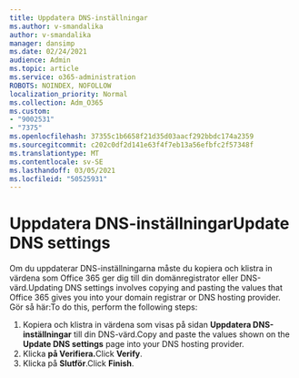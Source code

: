 ```yaml
---
title: Uppdatera DNS-inställningar
ms.author: v-smandalika
author: v-smandalika
manager: dansimp
ms.date: 02/24/2021
audience: Admin
ms.topic: article
ms.service: o365-administration
ROBOTS: NOINDEX, NOFOLLOW
localization_priority: Normal
ms.collection: Adm_O365
ms.custom:
- "9002531"
- "7375"
ms.openlocfilehash: 37355c1b6658f21d35d03aacf292bbdc174a2359
ms.sourcegitcommit: c202c0df2d141e63f4f7eb13a56efbfc2f57348f
ms.translationtype: MT
ms.contentlocale: sv-SE
ms.lasthandoff: 03/05/2021
ms.locfileid: "50525931"
---
```

# <a name="update-dns-settings"></a><span data-ttu-id="c4814-102">Uppdatera DNS-inställningar</span><span class="sxs-lookup"><span data-stu-id="c4814-102">Update DNS settings</span></span>

<span data-ttu-id="c4814-103">Om du uppdaterar DNS-inställningarna måste du kopiera och klistra in värdena som Office 365 ger dig till din domänregistrator eller DNS-värd.</span><span class="sxs-lookup"><span data-stu-id="c4814-103">Updating DNS settings involves copying and pasting the values that Office 365 gives you into your domain registrar or DNS hosting provider.</span></span> <span data-ttu-id="c4814-104">Gör så här:</span><span class="sxs-lookup"><span data-stu-id="c4814-104">To do this, perform the following steps:</span></span>

1. <span data-ttu-id="c4814-105">Kopiera och klistra in värdena som visas på sidan **Uppdatera DNS-inställningar** till din DNS-värd.</span><span class="sxs-lookup"><span data-stu-id="c4814-105">Copy and paste the values shown on the **Update DNS settings** page into your DNS hosting provider.</span></span>
2. <span data-ttu-id="c4814-106">Klicka **på Verifiera.**</span><span class="sxs-lookup"><span data-stu-id="c4814-106">Click **Verify**.</span></span>
3. <span data-ttu-id="c4814-107">Klicka på **Slutför**.</span><span class="sxs-lookup"><span data-stu-id="c4814-107">Click **Finish**.</span></span>
